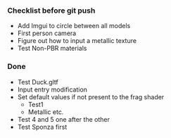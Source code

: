 ### Checklist before git push

- Add Imgui to circle between all models
- First person camera
- Figure out how to input a metallic texture
- Test Non-PBR materials

### Done
- Test Duck.gltf
- Input entry modification
- Set default values if not present to the frag shader
  - Test1
  - Metallic etc.
- Test 4 and 5 one after the other
- Test Sponza first
